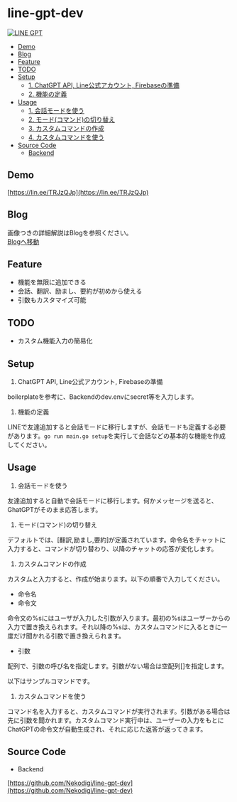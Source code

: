 # line-gpt-dev
[![LINE GPT](https://user-images.githubusercontent.com/38092328/235027512-e3ce2681-9c70-47ed-ada8-385de1cd93a0.png)](https://nekodigi.hatenablog.com/entry/2023/04/28/094650?_ga=2.254117192.1360339689.1682641090-1726183129.1680835625)

- [Demo](#demo)
- [Blog](#blog)
- [Feature](#feature)
- [TODO](#todo)
- [Setup](#setup)
  - [1. ChatGPT API, Line公式アカウント, Firebaseの準備](#1-chatgpt-api-line公式アカウント-firebaseの準備)
  - [2. 機能の定義](#2-機能の定義)
- [Usage](#usage)
  - [1. 会話モードを使う](#1-会話モードを使う)
  - [2. モード(コマンド)の切り替え](#2-モードコマンドの切り替え)
  - [3. カスタムコマンドの作成](#3-カスタムコマンドの作成)
  - [4. カスタムコマンドを使う](#4-カスタムコマンドを使う)
- [Source Code](#source-code)
  - [Backend](#backend)

## Demo

[https://lin.ee/TRJzQJp](https://lin.ee/TRJzQJp)

## Blog

画像つきの詳細解説はBlogを参照ください。  
[Blogへ移動](https://nekodigi.hatenablog.com/entry/2023/04/28/094650?_ga=2.254117192.1360339689.1682641090-1726183129.1680835625)

## Feature

- 機能を無限に追加できる　
- 会話、翻訳、励まし、要約が初めから使える
- 引数もカスタマイズ可能

## TODO

- カスタム機能入力の簡易化

## Setup

1. ChatGPT API, Line公式アカウント, Firebaseの準備

boilerplateを参考に、Backendのdev.envにsecret等を入力します。

1. 機能の定義

LINEで友達追加すると会話モードに移行しますが、会話モードも定義する必要があります。`go run main.go setup`を実行して会話などの基本的な機能を作成してください。

## Usage

1. 会話モードを使う

友達追加すると自動で会話モードに移行します。何かメッセージを送ると、GhatGPTがそのまま応答します。

1. モード(コマンド)の切り替え

デフォルトでは、[翻訳,励まし,要約]が定義されています。命令名をチャットに入力すると、コマンドが切り替わり、以降のチャットの応答が変化します。

1. カスタムコマンドの作成

カスタムと入力すると、作成が始まります。以下の順番で入力してください。

- 命令名
- 命令文

命令文の%sにはユーザが入力した引数が入ります。最初の%sはユーザーからの入力で置き換えられます。それ以降の%sは、カスタムコマンドに入るときに一度だけ聞かれる引数で置き換えられます。

- 引数

配列で、引数の呼び名を指定します。引数がない場合は空配列[]を指定します。

以下はサンプルコマンドです。

1. カスタムコマンドを使う

コマンド名を入力すると、カスタムコマンドが実行されます。引数がある場合は先に引数を聞かれます。カスタムコマンド実行中は、ユーザーの入力をもとにChatGPTの命令文が自動生成され、それに応じた返答が返ってきます。

## Source Code

- Backend

[https://github.com/Nekodigi/line-gpt-dev](https://github.com/Nekodigi/line-gpt-dev)
